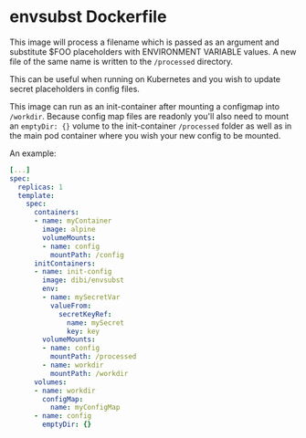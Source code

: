 # envsubst Dockerfile

This image will process a filename which is passed as an argument and substitute $FOO placeholders with ENVIRONMENT VARIABLE values. A new file of the same name is written to the `/processed` directory.

This can be useful when running on Kubernetes and you wish to update secret placeholders in config files.

This image can run as an init-container after mounting a configmap into `/workdir`.  Because config map files are readonly you'll also need to mount an `emptyDir: {}` volume to the init-container `/processed` folder as well as in the main pod container where you wish your new config to be mounted.

An example:

```yaml
[...]
spec:
  replicas: 1
  template:
    spec:
      containers:
      - name: myContainer
        image: alpine
        volumeMounts:
        - name: config
          mountPath: /config
      initContainers:
      - name: init-config
        image: dibi/envsubst
        env:
        - name: mySecretVar
          valueFrom:
            secretKeyRef:
              name: mySecret
              key: key
        volumeMounts:
        - name: config
          mountPath: /processed
        - name: workdir
          mountPath: /workdir
      volumes:
      - name: workdir
        configMap:
          name: myConfigMap
      - name: config
        emptyDir: {}
```
